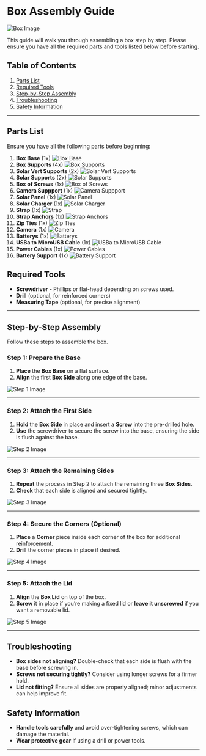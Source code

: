 # Box Assembly Guide

![Box Image](https://github.com/Ageless1980/Box-Construction-Step-by-step/blob/main/Pics/finished%20box.jpg)<!-- Optional: Image of completed box -->

This guide will walk you through assembling a box step by step. Please ensure you have all the required parts and tools listed below before starting.

## Table of Contents

1. [Parts List](#parts-list)
2. [Required Tools](#required-tools)
3. [Step-by-Step Assembly](#step-by-step-assembly)
4. [Troubleshooting](#troubleshooting)
5. [Safety Information](#safety-information)

---

## Parts List

Ensure you have all the following parts before beginning:

1. **Box Base** (1x) ![Box Base](images/box_base.png)
2. **Box Supports** (4x) ![Box Supports](images/box_sides.png)
3. **Solar Vert Supports** (2x) ![Solar Vert Supports](images/box_lid.png)
4. **Solar Supports** (2x) ![Solar Supports](images/screws.png)
5. **Box of Screws** (1x) ![Box of Screws](images/corners.png)
6. **Camera Suppport** (1x) ![Camera Suppport](images/corners.png)
7. **Solar Panel** (1x) ![Solar Panel](images/corners.png)
8. **Solar Charger** (1x) ![Solar Charger](images/corners.png)
9. **Strap** (1x) ![Strap](images/corners.png)
10. **Strap Anchors** (1x) ![Strap Anchors](images/corners.png)
11. **Zip Ties** (1x) ![Zip Ties](images/corners.png)
12. **Camera** (1x) ![Camera](images/corners.png)
13. **Batterys** (1x) ![Batterys](images/corners.png)
14. **USBa to MicroUSB Cable** (1x) ![USBa to MicroUSB Cable](images/corners.png)
15. **Power Cables** (1x) ![Power Cables](images/corners.png)
16. **Battery Support** (1x) ![Battery Support](images/corners.png)

## Required Tools

- **Screwdriver** - Phillips or flat-head depending on screws used.
- **Drill** (optional, for reinforced corners)
- **Measuring Tape** (optional, for precise alignment)

---

## Step-by-Step Assembly

Follow these steps to assemble the box.

### Step 1: Prepare the Base

1. **Place** the **Box Base** on a flat surface.
2. **Align** the first **Box Side** along one edge of the base.

![Step 1 Image](images/step1.png)

---

### Step 2: Attach the First Side

1. **Hold** the **Box Side** in place and insert a **Screw** into the pre-drilled hole.
2. **Use** the screwdriver to secure the screw into the base, ensuring the side is flush against the base.

![Step 2 Image](images/step2.png)

---

### Step 3: Attach the Remaining Sides

1. **Repeat** the process in Step 2 to attach the remaining three **Box Sides**.
2. **Check** that each side is aligned and secured tightly.

![Step 3 Image](images/step3.png)

---

### Step 4: Secure the Corners (Optional)

1. **Place** a **Corner** piece inside each corner of the box for additional reinforcement.
2. **Drill** the corner pieces in place if desired.

![Step 4 Image](images/step4.png)

---

### Step 5: Attach the Lid

1. **Align** the **Box Lid** on top of the box.
2. **Screw** it in place if you’re making a fixed lid or **leave it unscrewed** if you want a removable lid.

![Step 5 Image](images/step5.png)

---

## Troubleshooting

- **Box sides not aligning?** Double-check that each side is flush with the base before screwing in.
- **Screws not securing tightly?** Consider using longer screws for a firmer hold.
- **Lid not fitting?** Ensure all sides are properly aligned; minor adjustments can help improve fit.

## Safety Information

- **Handle tools carefully** and avoid over-tightening screws, which can damage the material.
- **Wear protective gear** if using a drill or power tools.
  
---
